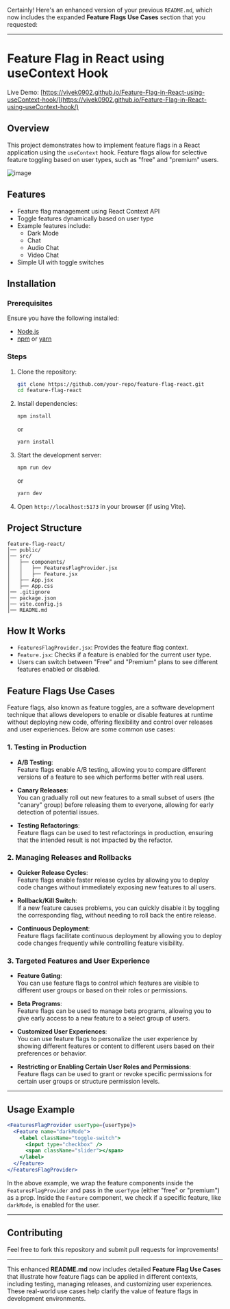 Certainly! Here's an enhanced version of your previous `README.md`, which now includes the expanded **Feature Flags Use Cases** section that you requested:

---

# Feature Flag in React using useContext Hook

Live Demo: [https://vivek0902.github.io/Feature-Flag-in-React-using-useContext-hook/](https://vivek0902.github.io/Feature-Flag-in-React-using-useContext-hook/)

## Overview

This project demonstrates how to implement feature flags in a React application using the `useContext` hook. Feature flags allow for selective feature toggling based on user types, such as "free" and "premium" users.

![image](https://github.com/user-attachments/assets/686ead34-94fc-491b-bae3-a8ca2138de40)

## Features

- Feature flag management using React Context API
- Toggle features dynamically based on user type
- Example features include:
  - Dark Mode
  - Chat
  - Audio Chat
  - Video Chat
- Simple UI with toggle switches

## Installation

### Prerequisites

Ensure you have the following installed:

- [Node.js](https://nodejs.org/)
- [npm](https://www.npmjs.com/) or [yarn](https://yarnpkg.com/)

### Steps

1. Clone the repository:
   ```sh
   git clone https://github.com/your-repo/feature-flag-react.git
   cd feature-flag-react
   ```
2. Install dependencies:
   ```sh
   npm install
   ```
   or
   ```sh
   yarn install
   ```
3. Start the development server:
   ```sh
   npm run dev
   ```
   or
   ```sh
   yarn dev
   ```
4. Open `http://localhost:5173` in your browser (if using Vite).

## Project Structure

```
feature-flag-react/
│── public/
│── src/
│   ├── components/
│   │   ├── FeaturesFlagProvider.jsx
│   │   ├── Feature.jsx
│   ├── App.jsx
│   ├── App.css
│── .gitignore
│── package.json
│── vite.config.js
│── README.md
```

## How It Works

- `FeaturesFlagProvider.jsx`: Provides the feature flag context.
- `Feature.jsx`: Checks if a feature is enabled for the current user type.
- Users can switch between "Free" and "Premium" plans to see different features enabled or disabled.

## Feature Flags Use Cases

Feature flags, also known as feature toggles, are a software development technique that allows developers to enable or disable features at runtime without deploying new code, offering flexibility and control over releases and user experiences. Below are some common use cases:

### 1. **Testing in Production**

- **A/B Testing**:  
  Feature flags enable A/B testing, allowing you to compare different versions of a feature to see which performs better with real users.
- **Canary Releases**:  
  You can gradually roll out new features to a small subset of users (the "canary" group) before releasing them to everyone, allowing for early detection of potential issues.

- **Testing Refactorings**:  
  Feature flags can be used to test refactorings in production, ensuring that the intended result is not impacted by the refactor.

### 2. **Managing Releases and Rollbacks**

- **Quicker Release Cycles**:  
  Feature flags enable faster release cycles by allowing you to deploy code changes without immediately exposing new features to all users.

- **Rollback/Kill Switch**:  
  If a new feature causes problems, you can quickly disable it by toggling the corresponding flag, without needing to roll back the entire release.

- **Continuous Deployment**:  
  Feature flags facilitate continuous deployment by allowing you to deploy code changes frequently while controlling feature visibility.

### 3. **Targeted Features and User Experience**

- **Feature Gating**:  
  You can use feature flags to control which features are visible to different user groups or based on their roles or permissions.
- **Beta Programs**:  
  Feature flags can be used to manage beta programs, allowing you to give early access to a new feature to a select group of users.

- **Customized User Experiences**:  
  You can use feature flags to personalize the user experience by showing different features or content to different users based on their preferences or behavior.

- **Restricting or Enabling Certain User Roles and Permissions**:  
  Feature flags can be used to grant or revoke specific permissions for certain user groups or structure permission levels.

---

## Usage Example

```jsx
<FeaturesFlagProvider userType={userType}>
  <Feature name="darkMode">
    <label className="toggle-switch">
      <input type="checkbox" />
      <span className="slider"></span>
    </label>
  </Feature>
</FeaturesFlagProvider>
```

In the above example, we wrap the feature components inside the `FeaturesFlagProvider` and pass in the `userType` (either "free" or "premium") as a prop. Inside the `Feature` component, we check if a specific feature, like `darkMode`, is enabled for the user.

---

## Contributing

Feel free to fork this repository and submit pull requests for improvements!

---

This enhanced **README.md** now includes detailed **Feature Flag Use Cases** that illustrate how feature flags can be applied in different contexts, including testing, managing releases, and customizing user experiences. These real-world use cases help clarify the value of feature flags in development environments.
